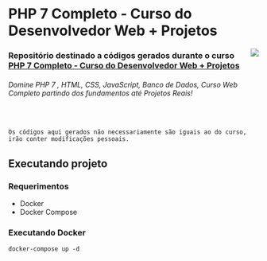 # PHP 7 Completo - Curso do Desenvolvedor Web + Projetos

<img src="https://d3f1iyfxxz8i1e.cloudfront.net/courses/course_image/d2db93dfc91c.jpg" align="right">

### Repositório destinado a códigos gerados durante o curso [PHP 7 Completo - Curso do Desenvolvedor Web + Projetos](https://www.udemy.com/course/php-7-completo/)

###### Domine PHP 7 , HTML, CSS, JavaScript, Banco de Dados, Curso Web Completo partindo dos fundamentos até Projetos Reais!

<br>

`Os códigos aqui gerados não necessariamente são iguais ao do curso, irão conter modificações pessoais.` 

## Executando projeto

### Requerimentos
- Docker
- Docker Compose

### Executando Docker
`docker-compose up -d`
